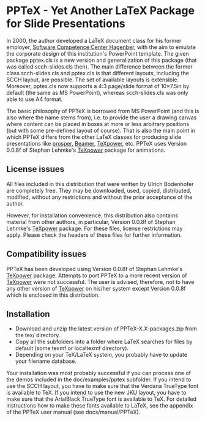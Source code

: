 # PPTeX - Yet Another LaTeX Package for Slide Presentations

In 2000, the author developed a LaTeX document class for his former employer,
[Software Competence Center Hagenber](http://www.scch.at/), with the aim to emulate the corporate
design of this institution's PowerPoint template. The given package pptex.cls is a new version
and generalization of this package (that was called scch-slides.cls then). The main difference
between the former class scch-slides.cls and pptex.cls is that different layouts, including
the SCCH layout, are possible. The set of available layouts is extensible. Moreover, pptex.cls
now supports a 4:3 page/slide format of 10×7.5in by default (the same as MS PowerPoint),
whereas scch-slides.cls was only able to use A4 format.

The basic philosophy of PPTeX is borrowed from MS PowerPoint (and this is also where the name
stems from), i.e. to provide the user a drawing canvas where content can be placed in boxes
at more or less arbitrary positions (but with some pre-defined layout of course). That is also
the main point in which PPTeX differs from the other LaTeX classes for producing slide presentations
like [prosper](http://prosper.sourceforge.net/), [Beamer](http://latex-beamer.sourceforge.net/),
[TeXpower](http://texpower.sourceforge.net/), etc. PPTeX uses Version 0.0.8f of Stephan Lehmke's
[TeXpower](http://texpower.sourceforge.net/) package for animations.

## License issues

All files included in this distribution that were written by Ulrich
Bodenhofer are completely free. They may be downloaded, used, copied,
distributed, modified, without any restrictions and without the prior
acceptance of the author.

However, for installation convenience, this distribution also contains material from other
authors, in particular, Version 0.0.8f of Stephan Lehmke's
[TeXpower](http://texpower.sourceforge.net/) package. For these files, license restrictions
may apply. Please check the headers of these files for further information.

## Compatibility issues

PPTeX has been developed using Version 0.0.8f of Stephan Lehmke's
[TeXpower](http://texpower.sourceforge.net/) package. Attempts to port PPTeX to a more recent
version of [TeXpower](http://texpower.sourceforge.net/) were not successful. The user is advised,
therefore, not to have any other version of [TeXpower](http://texpower.sourceforge.net/)
on his/her system except Version 0.0.8f which is enclosed in this distribution.

## Installation

* Download and unzip the latest version of PPTeX-X.X-packages.zip from the tex/ directory.
* Copy all the subfolders into a folder where LaTeX searches for files by default (some texmf or
  localtexmf directory).
* Depending on your TeX/LaTeX system, you probably have to update your filename database.

Your installation was most probably successful if you can process one of the demos included
in the doc/examples/pptex subfolder. If you intend to use the SCCH layout, you have to make sure
that the Verdana TrueType font is available to TeX. If you intend to use the new JKU layout, you
have to make sure that the ArialBlack TrueType font is available to TeX. For detailed instructions
how to make these fonts available to LaTeX, see the appendix of the PPTeX user manual (see docs/manual/PPTeX).